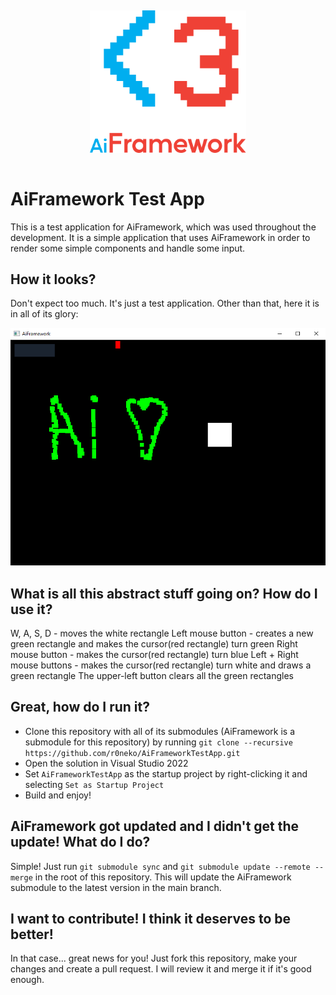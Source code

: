 <p align="center">
  <img style="width: 250px; margin-top: 15px; margin-bottom: 15px;" src="img/ai_framework_logo.svg">
</p>

# AiFramework Test App

This is a test application for AiFramework, which was used throughout the development. It is a simple application that uses AiFramework in order to render some simple components and handle some input.

## How it looks?

Don't expect too much. It's just a test application. Other than that, here it is in all of its glory:

![AiFramework Test App](img/app.png)

## What is all this abstract stuff going on? How do I use it?

W, A, S, D - moves the white rectangle
Left mouse button - creates a new green rectangle and makes the cursor(red rectangle) turn green
Right mouse button - makes the cursor(red rectangle) turn blue
Left + Right mouse buttons - makes the cursor(red rectangle) turn white and draws a green rectangle
The upper-left button clears all the green rectangles

## Great, how do I run it?

- Clone this repository with all of its submodules (AiFramework is a submodule for this repository) by running `git clone --recursive https://github.com/r0neko/AiFrameworkTestApp.git`
- Open the solution in Visual Studio 2022
- Set `AiFrameworkTestApp` as the startup project by right-clicking it and selecting `Set as Startup Project`
- Build and enjoy!

## AiFramework got updated and I didn't get the update! What do I do?

Simple! Just run `git submodule sync` and `git submodule update --remote --merge` in the root of this repository. This will update the AiFramework submodule to the latest version in the main branch.

## I want to contribute! I think it deserves to be better!

In that case... great news for you! Just fork this repository, make your changes and create a pull request. I will review it and merge it if it's good enough.